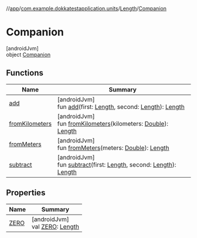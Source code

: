 //[app](../../../../index.md)/[com.example.dokkatestapplication.units](../../index.md)/[Length](../index.md)/[Companion](index.md)

# Companion

[androidJvm]\
object [Companion](index.md)

## Functions

| Name | Summary |
|---|---|
| [add](add.md) | [androidJvm]<br>fun [add](add.md)(first: [Length](../index.md), second: [Length](../index.md)): [Length](../index.md) |
| [fromKilometers](from-kilometers.md) | [androidJvm]<br>fun [fromKilometers](from-kilometers.md)(kilometers: [Double](https://kotlinlang.org/api/latest/jvm/stdlib/kotlin/-double/index.html)): [Length](../index.md) |
| [fromMeters](from-meters.md) | [androidJvm]<br>fun [fromMeters](from-meters.md)(meters: [Double](https://kotlinlang.org/api/latest/jvm/stdlib/kotlin/-double/index.html)): [Length](../index.md) |
| [subtract](subtract.md) | [androidJvm]<br>fun [subtract](subtract.md)(first: [Length](../index.md), second: [Length](../index.md)): [Length](../index.md) |

## Properties

| Name | Summary |
|---|---|
| [ZERO](-z-e-r-o.md) | [androidJvm]<br>val [ZERO](-z-e-r-o.md): [Length](../index.md) |
